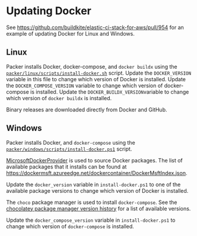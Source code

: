 # Updating Docker

See https://github.com/buildkite/elastic-ci-stack-for-aws/pull/954 for an
example of updating Docker for Linux and Windows.

## Linux

Packer installs Docker, docker-compose, and `docker buildx` using the [`packer/linux/scripts/install-docker.sh`](packer/linux/scripts/install-docker.sh)
script. Update the `DOCKER_VERSION` variable in this file to change which
version of Docker is installed. Update the `DOCKER_COMPOSE_VERSION` variable to
change which version of docker-compose is installed. Update the
`DOCKER_BUILDX_VERSION`variable to change which version of `docker buildx` is installed.

Binary releases are downloaded directly from Docker and GitHub.

## Windows

Packer installs Docker, and `docker-compose` using the [`packer/windows/scripts/install-docker.ps1`](packer/windows/scripts/install-docker.ps1)
script.

[MicrosoftDockerProvider](https://github.com/OneGet/MicrosoftDockerProvider)
is used to source Docker packages. The list of available packages that it 
installs can be found at https://dockermsft.azureedge.net/dockercontainer/DockerMsftIndex.json.

Update the `docker_version` variable in `install-docker.ps1` to one of the
available package versions to change which version of Docker is installed.

The `choco` package manager is used to install `docker-compose`. See the
[chocolatey package manager version history](https://community.chocolatey.org/packages/docker-compose#versionhistory)
for a list of available versions.

Update the `docker_compose_version` variable in `install-docker.ps1` to change
which version of `docker-compose` is installed.
